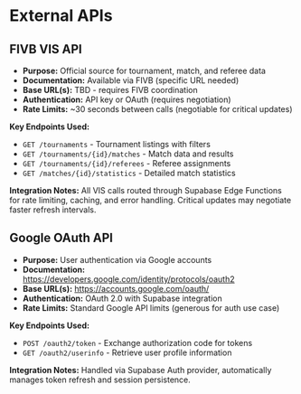 # External APIs

## FIVB VIS API
- **Purpose:** Official source for tournament, match, and referee data
- **Documentation:** Available via FIVB (specific URL needed)
- **Base URL(s):** TBD - requires FIVB coordination
- **Authentication:** API key or OAuth (requires negotiation)
- **Rate Limits:** ~30 seconds between calls (negotiable for critical updates)

**Key Endpoints Used:**
- `GET /tournaments` - Tournament listings with filters
- `GET /tournaments/{id}/matches` - Match data and results
- `GET /tournaments/{id}/referees` - Referee assignments
- `GET /matches/{id}/statistics` - Detailed match statistics

**Integration Notes:** All VIS calls routed through Supabase Edge Functions for rate limiting, caching, and error handling. Critical updates may negotiate faster refresh intervals.

## Google OAuth API
- **Purpose:** User authentication via Google accounts
- **Documentation:** https://developers.google.com/identity/protocols/oauth2
- **Base URL(s):** https://accounts.google.com/oauth/
- **Authentication:** OAuth 2.0 with Supabase integration
- **Rate Limits:** Standard Google API limits (generous for auth use case)

**Key Endpoints Used:**
- `POST /oauth2/token` - Exchange authorization code for tokens
- `GET /oauth2/userinfo` - Retrieve user profile information

**Integration Notes:** Handled via Supabase Auth provider, automatically manages token refresh and session persistence.
